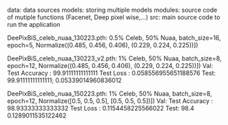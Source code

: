 data: data sources
models: storing multiple models
modules: source code of mutiple functions (Facenet, Deep pixel wise,...)
src: main source code to run the application


DeePixBiS_celeb_nuaa_130223.pth: 0.5% Celeb, 50% Nuaa, batch_size=16, epoch=5, Normalize((0.485, 0.456, 0.406), (0.229, 0.224, 0.225))])

DeePixBiS_celeb_nuaa_130223_v2.pth: 1% Celeb, 50% Nuaa, batch_size=8, epoch=12, Normalize((0.485, 0.456, 0.406), (0.229, 0.224, 0.225))])
Val: Test Accuracy : 99.91111111111111  Test Loss : 0.058556955651188576
Test: 99.91111111111111; 0.05339014960836012

DeePixBiS_celeb_nuaa_150223.pth: 1% Celeb, 50% Nuaa, batch_size=8, epoch=12, Normalize([0.5, 0.5, 0.5], [0.5, 0.5, 0.5])])
Val: Test Accuracy : 98.93333333333332  Test Loss : 0.1154458225566022
Test: 98.4 0.1289011535122462
